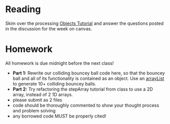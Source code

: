 # Reading
Skim over the processing [Objects Tutorial](https://processing.org/tutorials/objects/) and answer the questions posted in the discussion for the week on canvas.

# Homework
All homework is due midnight before the next class!

- **Part 1:** Rewrite our colliding bouncey ball code here, so that the bouncey ball and all of its functionality is contained as an object. Use an [arrayList](https://processing.org/reference/ArrayList.html) to generate 10+ colliding bouncey balls.
- **Part 2:** Try refactoring the stepArray tutorial from class to use a 2D array, instead of 2 1D arrays.
- please submit as 2 files
- code should be thoroughly commented to show your thought process and problem solving
- any borrowed code MUST be properly cited!
